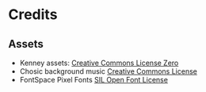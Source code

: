# Credits

## Assets

* Kenney assets: [Creative Commons License Zero](./licenses/kenney_assets_license.txt)
* Chosic background music [Creative Commons License](./licenses/chosic_assets_license.txt)
* FontSpace Pixel Fonts [SIL Open Font License](./licenses/font_space_assets_license.txt)